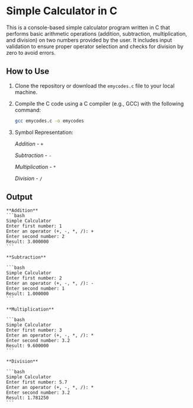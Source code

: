 # Simple Calculator in C

This is a console-based simple calculator program written in C that performs basic arithmetic operations (addition, subtraction, multiplication, and division) on two numbers provided by the user. It includes input validation to ensure proper operator selection and checks for division by zero to avoid errors.

## How to Use

1. Clone the repository or download the `emycodes.c` file to your local machine.

2. Compile the C code using a C compiler (e.g., GCC) with the following command: 

   ```bash
   gcc emycodes.c -o emycodes
   ```
3. Symbol Representation:
   
   *Addition*         -    `+`

   *Subtraction*      -    `-`

   *Multiplication*   -    `*`

   *Division*         -    `/`

## Output
    **Addition**
    ```bash
    Simple Calculator
    Enter first number: 1
    Enter an operator (+, -, *, /): +
    Enter second number: 2
    Result: 3.000000
    ```
    
    **Subtraction**

    ```bash
    Simple Calculator
    Enter first number: 2
    Enter an operator (+, -, *, /): -
    Enter second number: 1
    Result: 1.000000
    ```

    **Multiplication**

    ```bash
    Simple Calculator
    Enter first number: 3
    Enter an operator (+, -, *, /): *
    Enter second number: 3.2
    Result: 9.600000
    ```

    **Division**

    ```bash
    Simple Calculator
    Enter first number: 5.7
    Enter an operator (+, -, *, /): *
    Enter second number: 3.2
    Result: 1.781250
    ```

